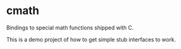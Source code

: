 # cmath
Bindings to special math functions shipped with C.


This is a demo project of how to get simple stub interfaces to work.
